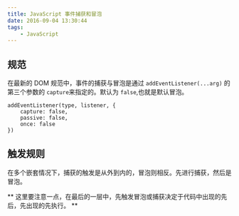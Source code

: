 ```yaml
---
title: JavaScript 事件捕获和冒泡
date: 2016-09-04 13:30:44
tags: 
    - JavaScript
---
```


## 规范
在最新的 DOM 规范中，事件的捕获与冒泡是通过 `addEventListener(...arg)` 的第三个参数的 `capture`来指定的。默认为 `false`,也就是默认冒泡。
```
addEventListener(type, listener, {
    capture: false,
    passive: false,
    once: false
})
```

## 触发规则

在多个嵌套情况下，捕获的触发是从外到内的，冒泡则相反。先进行捕获，然后是冒泡。

** 这里要注意一点，在最后的一层中，先触发冒泡或捕获决定于代码中出现的先后，先出现的先执行。 **